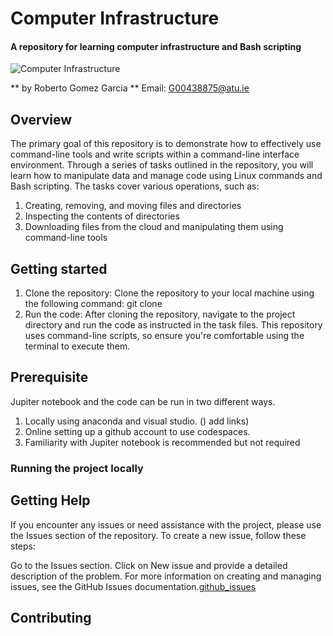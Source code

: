# Computer Infrastructure

#### A repository for learning computer infrastructure and Bash scripting


![Computer Infrastructure](https://www.mbccs.com/wp-content/uploads/2018/08/it_infrastructure-1.jpg)


** by Roberto Gomez Garcia ** Email: G00438875@atu.ie



## Overview
The primary goal of this repository is to demonstrate how to effectively use command-line tools and write scripts within a command-line interface environment. Through a series of tasks outlined in the repository, you will learn how to manipulate data and manage code using Linux commands and Bash scripting. The tasks cover various operations, such as:

1)  Creating, removing, and moving files and directories
2)  Inspecting the contents of directories
3)  Downloading files from the cloud and manipulating them using command-line tools


## Getting started

1)  Clone the repository:
Clone the repository to your local machine using the following command:
git clone <repository-url>
2)  Run the code: After cloning the repository, navigate to the project directory and run the code as instructed in the task files. This repository uses command-line scripts, so ensure you're comfortable using the terminal to execute them.

## Prerequisite 

Jupiter notebook and the code can be run in two different ways.

1.  Locally using  anaconda and visual studio. () add links)
2.  Online setting up a github account to use codespaces.
3.  Familiarity with Jupiter notebook is recommended but not required

### Running the project locally


## Getting Help
If you encounter any issues or need assistance with the project, please use the Issues section of the repository. To create a new issue, follow these steps:

Go to the Issues section.
Click on New issue and provide a detailed description of the problem.
For more information on creating and managing issues, see the GitHub Issues documentation.[github_issues](https://docs.github.com/en/issues)

## Contributing



